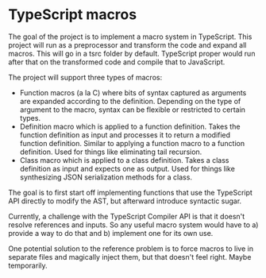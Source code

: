 # TypeScript macros

The goal of the project is to implement a macro system in TypeScript. This project will run as a preprocessor and transform the code and expand all macros. This will go in a tsrc folder by default. TypeScript proper would run after that on the transformed code and compile that to JavaScript. 

The project will support three types of macros:
- Function macros (a la C) where bits of syntax captured as arguments are expanded according to the definition. Depending on the type of argument to the macro, syntax can be flexible or restricted to certain types.
- Definition macro which is applied to a function definition. Takes the function definition as input and processes it to return a modified function definition. Similar to applying a function macro to a function definition. Used for things like eliminating tail recursion. 
- Class macro which is applied to a class definition. Takes a class definition as input and expects one as output. Used for things like synthesizing JSON serialization methods for a class. 

The goal is to first start off implementing functions that use the TypeScript API directly to modify the AST, but afterward introduce syntactic sugar. 

Currently, a challenge with the TypeScript Compiler API is that it doesn't resolve references and inputs. So any useful macro system would have to a) provide a way to do that and b) implement one for its own use. 

One potential solution to the reference problem is to force macros to live in separate files and magically inject them, but that doesn't feel right. Maybe temporarily. 